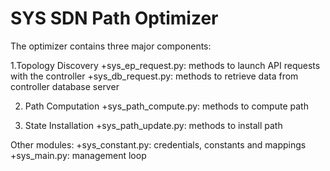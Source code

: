 SYS SDN Path Optimizer
==

The optimizer contains three major components:

1.Topology Discovery
+sys_ep_request.py: methods to launch API requests with the controller
+sys_db_request.py: methods to retrieve data from controller database server

2. Path Computation
+sys_path_compute.py: methods to compute path

3. State Installation
+sys_path_update.py: methods to install path

Other modules:
+sys_constant.py: credentials, constants and mappings
+sys_main.py: management loop 